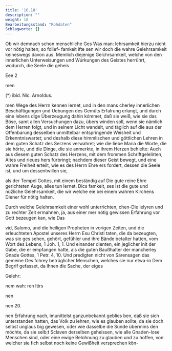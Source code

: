```yaml
---
title: '10.18'
description: ""
weight: 18
Bearbeitungsstand: "Rohdaten"
Schlagworte: {}
---
```

<!-- Seite 427 -->


Ob wir demnach schon menschliche Ges Was man: lehrsamkeit hierzu nicht vor nötig halten; so fdlief- famkeit ifte sen wir doch die wahre Gelehrsamkeit keineswegs davon aus. Memlich diejenige Gelchrsamkeit, welche von den innerlichen Unterweisungen und Wúrkungen des Geistes herrührt, wodurch, die Seele die geheis

Eee 2

men

(*) ibid. Nic. Arnoldus.

<!-- Seite 428 -->


men Wege des Herrn kennen lernet, und in den mans
cherley innerlichen Beschäftigungen und Uebungen des
Gemüts Erfalrung erlangt, und durch eine lebens
dige Überzeugung dahin kómmet, daß sie weiß, wie
sie das Böse, samt allen Versuchungen dazu, übers
winden soll, wenn sie nämlich dem Herren folgt,
und in seinem Licht wandelt, und täglich auf
die aus der Offenbarung desselben unmittelbar
entspringende Weisheit und Erkenntniswartet;
und deshalb diese himmlischen und göttlichen Lehren in
dem guten Schatz des Serzens verwahret; wie
die liebe Maria die Worte, die sie hörte, und die
Dinge, die sie anmerkte, in ihrem Herzen behielte:
Auch aus diesem guten Schatz des Herzens, mit dem
frommen Schriftgelelirten, Altes und rieues hers
fürbringt; nachdem dieser Geist bewegt, und eine
wahre Freiheit erteilt, wie es des Herrn Ehre ers
fordert, dessen die Seele ist, und um dessentwillen sie,

als der Tempel Gottes, mit einem beständig auf Die gute reine Ehre gerichteten Auge, alles tun lernet. Dics famkeit, ses ist die gute und nüžliche Gelehrsamkeit, die wir welche eie bei einem wahren Kirchens Diener für nötig halten.

Durch welche Gelehrsamkeit einer wohl unterrichten, chen-Die lelyren und zu rechter Zeit ermahnen, ja, aus einer mer nötig gewissen Erfahrung vor Gott bezeugen kan, wie Das

vid, Salomo, und die heiligen Propheten in vorigen
 Zeiten, und die erleuchteten Apostel unseres Herrn
Esu Christi taten, die da bezeugten, was sie ges
sehen, gehört, gefühler und ihre Bände betalter
hatten, vom Wort des Lebens, 1 Joh. 1, 1. Und
einander dienten, ein jeglicher init der Gabe, die
er empfangen hatte, als die guten Baußhalter
der mancherley Gnade Gottes, 1 Petr. 4, 10.
Und predigten nicht von Särensagen das gemeine Ges
fchrey betrüglicher Menschen, welches sie nur etwa-in
Dem Begrif gefasset, da ihnen die Sache, der eiges

Gelehr:

nem wah: ren Itirs


nen





nen 20.
<!-- Seite 429 -->

nen Erfahrung nach, imunittelst ganzunbekannt geblies
ben, daß sie sich unterstanden hatten, das Volk zu
lehren, wie es glauben sollte, da sie doch selbst unglaus
big gewesen, oder wie dasselbe die Sünde übermins
den möchte, da sie selb;t Sclaven derselben geheissen,
wie alle Gnaden-lose Menschen sind, oder eine ewige
Belohnung zu glauben und zu hoffen, von welcher sie
fich selbst noch keine Gewißheit versprechen kön-

